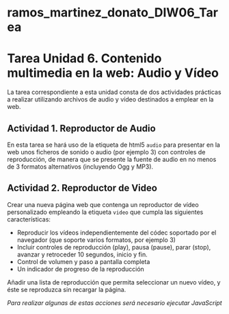 # ramos_martinez_donato_DIW06_Tarea

<h1>Tarea Unidad 6. Contenido multimedia en la web: Audio y Vídeo</h1>
<p>La tarea correspondiente a esta unidad consta de dos actividades prácticas a realizar 
utilizando archivos de audio y vídeo destinados a emplear en la web.</p>
<h2>Actividad 1. Reproductor de Audio</h2>
<p>En esta tarea se hará uso de la etiqueta de html5 <code>audio</code> para presentar en la 
web unos ficheros de sonido o audio (por ejemplo 3) con controles de 
reproducción, de manera que se presente la fuente de audio en no menos de 3 
formatos alternativos (incluyendo Ogg y MP3).</p>
<h2>Actividad 2. Reproductor de Video</h2>
<p>Crear una nueva página web que contenga un reproductor de vídeo
personalizado empleando la etiqueta <code>video</code> que cumpla las siguientes 
características:
</p>
<ul>
<li>Reproducir los vídeos independientemente del códec soportado por el 
navegador (que soporte varios formatos, por ejemplo 3)
</li>
<li>Incluir controles de reproducción (play), pausa (pause), parar (stop), avanzar y 
retroceder 10 segundos, inicio y fin.</li>
<li>Control de volumen y paso a pantalla completa</li>
<li>Un indicador de progreso de la reproducción</li>
</ul>
<p>Añadir una lista de reproducción que permita seleccionar un nuevo vídeo, y éste 
se reproduzca sin recargar la página.
</p>
<p><em>Para realizar algunas de estas acciones será necesario ejecutar JavaScript</em></p>
